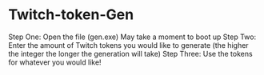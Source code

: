 # Twitch-token-Gen

Step One: Open the file (gen.exe) May take a moment to boot up
Step Two: Enter the amount of Twitch tokens you would like to generate (the higher the integer the longer the generation will take)
Step Three: Use the tokens for whatever you would like!
